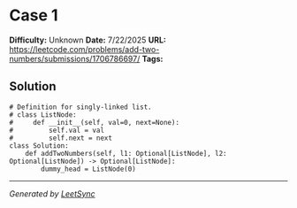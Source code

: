 # Case 1

**Difficulty:** Unknown
**Date:** 7/22/2025
**URL:** https://leetcode.com/problems/add-two-numbers/submissions/1706786697/
**Tags:** 

## Solution

```unknown
# Definition for singly-linked list.
# class ListNode:
#     def __init__(self, val=0, next=None):
#         self.val = val
#         self.next = next
class Solution:
    def addTwoNumbers(self, l1: Optional[ListNode], l2: Optional[ListNode]) -> Optional[ListNode]:
        dummy_head = ListNode(0)

```

---
*Generated by [LeetSync](https://github.com/your-repo/leetsync)*
